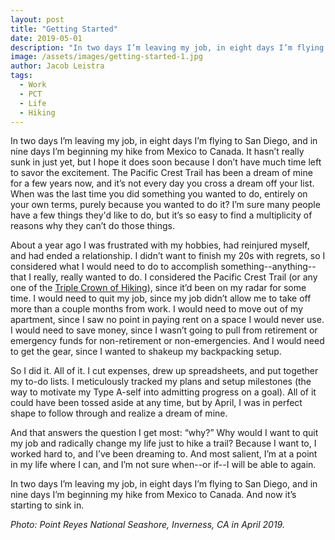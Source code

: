 ```yaml
---
layout: post
title: "Getting Started"
date: 2019-05-01
description: "In two days I’m leaving my job, in eight days I’m flying to San Diego, and in nine days I’m beginning my hike from Mexico to Canada."
image: /assets/images/getting-started-1.jpg
author: Jacob Leistra
tags: 
  - Work
  - PCT
  - Life
  - Hiking
---
```

In two days I’m leaving my job, in eight days I’m flying to San Diego, and in nine days I’m beginning my hike from Mexico to Canada. It hasn’t really sunk in just yet, but I hope it does soon because I don’t have much time left to savor the excitement. The Pacific Crest Trail has been a dream of mine for a few years now, and it’s not every day you cross a dream off your list. When was the last time you did something you wanted to do, entirely on your own terms, purely because you wanted to do it? I’m sure many people have a few things they'd like to do, but it’s so easy to find a multiplicity of reasons why they can’t do those things.

About a year ago I was frustrated with my hobbies, had reinjured myself, and had ended a relationship. I didn’t want to finish my 20s with regrets, so I considered what I would need to do to accomplish something--anything--that I really, really wanted to do. I considered the Pacific Crest Trail (or any one of the [Triple Crown of Hiking](https://en.wikipedia.org/wiki/Triple_Crown_of_Hiking)), since it’d been on my radar for some time. I would need to quit my job, since my job didn’t allow me to take off more than a couple months from work. I would need to move out of my apartment, since I saw no point in paying rent on a space I would never use. I would need to save money, since I wasn’t going to pull from retirement or emergency funds for non-retirement or non-emergencies. And I would need to get the gear, since I wanted to shakeup my backpacking setup.

So I did it. All of it. I cut expenses, drew up spreadsheets, and put together my to-do lists. I meticulously tracked my plans and setup milestones (the way to motivate my Type A-self into admitting progress on a goal). All of it could have been tossed aside at any time, but by April, I was in perfect shape to follow through and realize a dream of mine.

And that answers the question I get most: “why?” Why would I want to quit my job and radically change my life just to hike a trail? Because I want to, I worked hard to, and I’ve been dreaming to. And most salient, I’m at a point in my life where I can, and I’m not sure when--or if--I will be able to again.

In two days I’m leaving my job, in eight days I’m flying to San Diego, and in nine days I’m beginning my hike from Mexico to Canada. And now it’s starting to sink in.

*Photo: Point Reyes National Seashore, Inverness, CA in April 2019.*